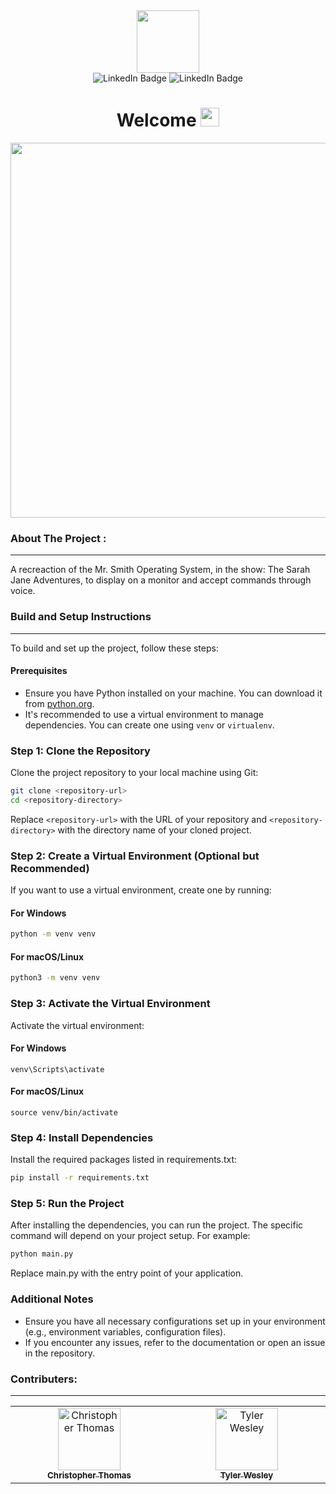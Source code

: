 <div id="header" align="center">
    <img src="https://i.giphy.com/media/v1.Y2lkPTc5MGI3NjExZDVkOXkzNXpxZnk1MzgweTdzN2xsbHhnbXNkb2pzZHhqbW93d2M3ZSZlcD12MV9pbnRlcm5hbF9naWZfYnlfaWQmY3Q9Zw/U6MMopZp2fteFIxxw1/giphy.gif" width="100"/>

<div id="badges">
    <img src="https://img.shields.io/badge/Python-3.8.2-green" alt="LinkedIn Badge"/>
    <img src="https://img.shields.io/badge/OpenCV Python-4.10.0.84-green" alt="LinkedIn Badge"/>
</div>

<h1>
  Welcome
  <img src="https://media.giphy.com/media/hvRJCLFzcasrR4ia7z/giphy.gif" width="30px"/>
</h1>

</div>

<div align="center">
  <img src="https://i.giphy.com/media/v1.Y2lkPTc5MGI3NjExcnExZDRieXVnaHA5ZGIxdWIxZGRjbTZod3JpeTJzZmU5djEzcXc4eiZlcD12MV9pbnRlcm5hbF9naWZfYnlfaWQmY3Q9Zw/JkzDhjk7CrHlbLv56z/giphy.gif" width="600"/>
</div>


### About The Project :
---
A recreaction of the Mr. Smith Operating System, in the show: The Sarah Jane Adventures, to display on a monitor and accept commands through voice.

### Build and Setup Instructions
---

To build and set up the project, follow these steps:

#### Prerequisites

- Ensure you have Python installed on your machine. You can download it from [python.org](https://www.python.org/downloads/).
- It's recommended to use a virtual environment to manage dependencies. You can create one using `venv` or `virtualenv`.

### Step 1: Clone the Repository

Clone the project repository to your local machine using Git:

```bash
git clone <repository-url>
cd <repository-directory>
```
Replace `<repository-url>` with the URL of your repository and `<repository-directory>` with the directory name of your cloned project.

### Step 2: Create a Virtual Environment (Optional but Recommended)

If you want to use a virtual environment, create one by running:

#### For Windows
```bash
python -m venv venv
```

#### For macOS/Linux
```bash
python3 -m venv venv
```

### Step 3: Activate the Virtual Environment

Activate the virtual environment:
#### For Windows
```venv\Scripts\activate```

#### For macOS/Linux
```source venv/bin/activate```

### Step 4: Install Dependencies

Install the required packages listed in requirements.txt:

```bash
pip install -r requirements.txt
```

### Step 5: Run the Project

After installing the dependencies, you can run the project. The specific command will depend on your project setup. For example:

```bash
python main.py
```

Replace main.py with the entry point of your application.

### Additional Notes

- Ensure you have all necessary configurations set up in your environment (e.g., environment variables, configuration files).
- If you encounter any issues, refer to the documentation or open an issue in the repository.

### Contributers:
---
<table>
    <tbody>
        <td align="center" valign="top" width="14.28%">
            <a href="https://github.com/BloodyAlt">
                <img src="https://avatars.githubusercontent.com/u/79346549?v=4?s=100" width="100px;" alt="Christopher Thomas"/>
                    <br />
                <sub><b>Christopher Thomas</b></sub>
            </a>
        </td>
        <td align="center" valign="top" width="14.28%">
            <a href="https://github.com/Harvestminer">
                <img src="https://avatars.githubusercontent.com/u/20891246?v=4?s=100" width="100px;" alt="Tyler Wesley"/>
                    <br />
                <sub><b>Tyler Wesley</b></sub>
            </a>
        </td>
    </tbody>
</table>
